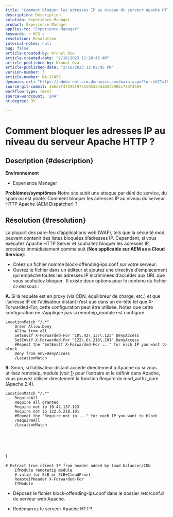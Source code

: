 ```yaml
---
title: "Comment bloquer les adresses IP au niveau du serveur Apache HTTP ?"
description: Description
solution: Experience Manager
product: Experience Manager
applies-to: "Experience Manager"
keywords: « KCS »
resolution: Resolution
internal-notes: null
bug: false
article-created-by: Krunal Oza
article-created-date: "2/16/2023 11:28:45 AM"
article-published-by: Krunal Oza
article-published-date: "2/16/2023 12:02:05 PM"
version-number: 3
article-number: KA-17455
dynamics-url: "https://adobe-ent.crm.dynamics.com/main.aspx?forceUCI=1&pagetype=entityrecord&etn=knowledgearticle&id=9dedd710-edad-ed11-aad1-6045bd006793"
source-git-commit: 1e6d2f4719519731595323dad5f2905c73df4489
workflow-type: tm+mt
source-wordcount: '244'
ht-degree: 3%

---
```


# Comment bloquer les adresses IP au niveau du serveur Apache HTTP ?

## Description {#description}

<b>Environnement</b>
- Experience Manager



<b>Problèmes/symptômes</b>
Notre site subit une attaque par déni de service, du spam ou est piraté. Comment bloquer les adresses IP au niveau du serveur HTTP Apache (AEM Dispatcher) ?


## Résolution {#resolution}


La plupart des pare-feu d’applications web (WAF), tels que la sécurité mod, peuvent contenir des listes bloquées d’adresses IP. Cependant, si vous exécutez Apache HTTP Server et souhaitez bloquer les adresses IP, procédez immédiatement comme suit (<b>Non applicable sur AEM as a Cloud Service)</b>:

- Créez un fichier nommé block-offending-ips.conf sur votre serveur.
- Ouvrez le fichier dans un éditeur et ajoutez une directive d’emplacement qui empêche toutes les adresses IP incriminées d’accéder aux URL que vous souhaitez bloquer.  Il existe deux options pour le contenu du fichier ci-dessous :


<b>A. </b>Si la requête est en proxy (via CDN, équilibreur de charge, etc.) et que l’adresse IP de l’utilisateur distant n’est que dans un en-tête tel que X-Forwarded-For, cette configuration peut être utilisée. Notez que cette configuration ne s’applique pas si remoteip_module est configuré.


```
LocationMatch "/.*"
    Order Allow,Deny
    Allow from all
    SetEnvif X-Forwarded-For "10\.42\.137\.123" DenyAccess
    SetEnvif X-Forwarded-For "122\.6\.218\.101" DenyAccess
    #Repeat the "SetEnvlf X-Forwarded-For ..." for each IP you want to block
    Deny from env=DenyAccess
    /LocationMatch
```




<b>B. </b>Sinon, si l’utilisateur distant accède directement à Apache ou si vous utilisez remoteip_module (voir [1](https://helpx.adobe.com/experience-manager/kb/block-ips-apache-http-server.html#remoteip_module)) pour l’extraire et le définir dans Apache, vous pouvez utiliser directement la fonction Require de mod_authz_core (Apache 2.4).


```
LocationMatch "/.*"
    RequireAll
    Require all granted
    Require not ip 10.42.137.123
    Require not ip 122.6.218.101
    #Repeat the "Require not ip ..." for each IP you want to block
    /RequireAll
    /LocationMatch
```

<br><br> <br><br>
1


```
# Extract true client IP from header added by load balancer/CDN
    IfModule remotetip module
    # valid for ELB or ELB+CloudFront
    RemoteIPHeader X-Forwarded-For
    IfModule
```


- Déposez le fichier block-offending-ips.conf dans le dossier /etc/conf.d du serveur web Apache.


- Redémarrez le serveur Apache HTTP.



